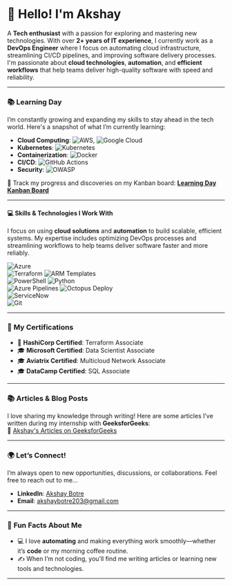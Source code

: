 # 👋 **Hello! I'm Akshay** 

A **Tech enthusiast** with a passion for exploring and mastering new technologies. With over **2+ years of IT experience**, I currently work as a **DevOps Engineer** where I focus on automating cloud infrastructure, streamlining CI/CD pipelines, and improving software delivery processes. I'm passionate about **cloud technologies**, **automation**, and **efficient workflows** that help teams deliver high-quality software with speed and reliability.

---

### 📚 **Learning Day**  
I’m constantly growing and expanding my skills to stay ahead in the tech world. Here's a snapshot of what I’m currently learning:

- **Cloud Computing**: ![AWS](https://img.shields.io/badge/-AWS-232F3E?style=flat&logo=amazon-aws&logoColor=ffffff), ![Google Cloud](https://img.shields.io/badge/-Google%20Cloud-4285F4?style=flat&logo=google-cloud&logoColor=ffffff)  
- **Kubernetes**: ![Kubernetes](https://img.shields.io/badge/-Kubernetes-326CE5?style=flat&logo=kubernetes&logoColor=ffffff)  
- **Containerization**: ![Docker](https://img.shields.io/badge/-Docker-2496ED?style=flat&logo=docker&logoColor=ffffff)  
- **CI/CD**: ![GitHub Actions](https://img.shields.io/badge/-GitHub%20Actions-2088FF?style=flat&logo=github-actions&logoColor=ffffff)  
- **Security**: ![OWASP](https://img.shields.io/badge/-OWASP-7f4b4b?style=flat&logo=owasp&logoColor=ffffff)

🔗 Track my progress and discoveries on my Kanban board: [**Learning Day Kanban Board**](https://github.com/users/aksh104ab/projects/2)

---

#### 💻 **Skills & Technologies I Work With**

I focus on using **cloud solutions** and **automation** to build scalable, efficient systems. My expertise includes optimizing DevOps processes and streamlining workflows to help teams deliver software faster and more reliably.
 

 ![Azure](https://img.shields.io/badge/-Azure-0089D6?style=flat&logo=microsoft-azure&logoColor=ffffff)  
 ![Terraform](https://img.shields.io/badge/-Terraform-7E34C5?style=flat&logo=terraform&logoColor=ffffff)  ![ARM Templates](https://img.shields.io/badge/-ARM%20Templates-D92E3E?style=flat&logo=microsoft&logoColor=ffffff)  
 ![PowerShell](https://img.shields.io/badge/-PowerShell-2C92C0?style=flat&logo=powershell&logoColor=ffffff)  ![Python](https://img.shields.io/badge/-Python-3776AB?style=flat&logo=python&logoColor=ffffff)  
 ![Azure Pipelines](https://img.shields.io/badge/-Azure%20Pipelines-00A1D6?style=flat&logo=azure-pipelines&logoColor=ffffff)  ![Octopus Deploy](https://img.shields.io/badge/-Octopus%20Deploy-27C6DC?style=flat&logo=octopus-deploy&logoColor=ffffff)  
 ![ServiceNow](https://img.shields.io/badge/-ServiceNow-2A3C55?style=flat&logo=servicenow&logoColor=ffffff)  
![Git](https://img.shields.io/badge/-Git-F05032?style=flat&logo=git&logoColor=ffffff)

---

### 📜 **My Certifications**

- 🏅 **HashiCorp Certified**: Terraform Associate  
- 🎓 **Microsoft Certified**: Data Scientist Associate  
- 🎓 **Aviatrix Certified**: Multicloud Network Associate  
- 🎓 **DataCamp Certified**: SQL Associate

---

### 📚 **Articles & Blog Posts**

I love sharing my knowledge through writing! Here are some articles I’ve written during my internship with **GeeksforGeeks**:  
🔗 [Akshay's Articles on GeeksforGeeks](https://www.geeksforgeeks.org/user/akshaybotre203/contributions/)

---

### 🌍 **Let’s Connect!**

I’m always open to new opportunities, discussions, or collaborations. Feel free to reach out to me...

- **LinkedIn**: [Akshay Botre](https://www.linkedin.com/in/akshaybotre/)  
- **Email**: [akshaybotre203@gmail.com](mailto:akshaybotre203@gmail.com)

---

### 🧩 **Fun Facts About Me**

- 💻 I love **automating** and making everything work smoothly—whether it’s **code** or my morning coffee routine.  
- ✍️ When I’m not coding, you’ll find me writing articles or learning new tools and technologies.  

---


